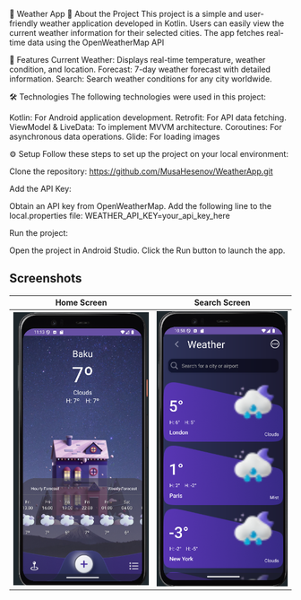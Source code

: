 📌 Weather App
📖 About the Project
This project is a simple and user-friendly weather application developed in Kotlin. Users can easily view the current weather information for their selected cities. The app fetches real-time data using the OpenWeatherMap API

🚀 Features
Current Weather: Displays real-time temperature, weather condition, and location.
Forecast: 7-day weather forecast with detailed information.
Search: Search weather conditions for any city worldwide.

🛠️ Technologies
The following technologies were used in this project:

Kotlin: For Android application development.
Retrofit: For API data fetching.
ViewModel & LiveData: To implement MVVM architecture.
Coroutines: For asynchronous data operations.
Glide: For loading images

⚙️ Setup
Follow these steps to set up the project on your local environment:

Clone the repository:
https://github.com/MusaHesenov/WeatherApp.git

Add the API Key:

Obtain an API key from OpenWeatherMap.
Add the following line to the local.properties file:
WEATHER_API_KEY=your_api_key_here

Run the project:

Open the project in Android Studio.
Click the Run button to launch the app.

## Screenshots

| Home Screen | Search Screen | 
|-------------|---------------|
| ![Home Screen](app/src/main/res/drawable/home.png) | ![Search Screen](app/src/main/res/drawable/search.png) |

